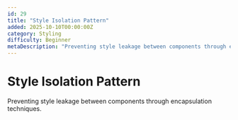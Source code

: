 ```yaml
---
id: 29
title: "Style Isolation Pattern"
added: 2025-10-10T00:00:00Z
category: Styling
difficulty: Beginner
metaDescription: "Preventing style leakage between components through encapsulation techniques."
---
```


# Style Isolation Pattern

Preventing style leakage between components through encapsulation techniques.
